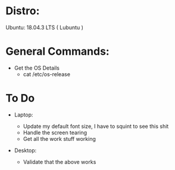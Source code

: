 # Distro:
Ubuntu: 18.04.3 LTS ( Lubuntu )

# General Commands:
* Get the OS Details
    * cat /etc/os-release

# To Do
* Laptop:
    * Update my default font size, I have to squint to see this shit
    * Handle the screen tearing
    * Get all the work stuff working

* Desktop:
    * Validate that the above works
